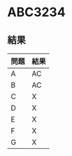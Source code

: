 # ABC3234
## 結果
| 問題 | 結果 |
| --- | --- |
| A | AC |
| B | AC |
| C | X |
| D | X |
| E | X　|
| F | X　|
| G | X　|
